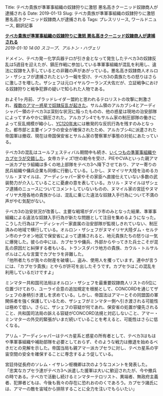 Title: テベカ貴族が準軍事組織の奴隷狩りに激怒 悪名高きクーニッド奴隷商人が逮捕される
Date: 2019-01-13
Slug: テベカ貴族が準軍事組織の奴隷狩りに激怒 悪名高きクーニッド奴隷商人が逮捕される
Tags: プレスリリース, ワールドニュース, 翻訳記事

<p class="lead"><strong><a href="https://community.eveonline.com/news/news-channels/world-news/thebeka-holders-outraged-as-paramilitary-forces-accused-of-taking-slaves-notorious-khanid-slaver-arrested/">テベカ貴族が準軍事組織の奴隷狩りに激怒 悪名高きクーニッド奴隷商人が逮捕される</a></strong><br/>
<em>2019-01-10 14:00 スコープ、アルトン・ハヴェリ</em></p>
<p>ドメイン、テベカ発－化学兵器テロが引き金となって発生したテベカ3の奴隷反乱は5週目を迎えたが、鎮圧作戦に参加している準軍事組織が混乱を利用し、違法に奴隷を入手しているとの非難の声があがっている。悪名高き奴隷商人オルロン・ザシェフが逮捕されたという一報を受け、テベカ3の貴族たちの怒りはさらに激しさを増した。ザシェフは元ロイヤルウーランズ大佐だが、立証戦争における奴隷狩りと戦争犯罪の疑いで知られた人物である。</p>
<p>およそ1ヶ月前、ブラッドレイダー盟約と思われるテロリストの攻撃に刺激され、<a href="https://community.eveonline.com/news/news-channels/world-news/amarr-forces-respond-to-terrorist-attacks-and-slave-revolts-on-five-worlds/">複数のアマー惑星で奴隷反乱が起きた</a>。サルム領のアルカブシ4とアーディシャパー領のテベカ3は深刻な状況に陥ったものの、他の惑星は現地の治安部隊によってすみやかに鎮圧された。アルカブシ4でもサルム家の制圧部隊の働きによって反乱規模が縮小し、<a href="https://community.eveonline.com/news/news-channels/world-news/amarr-steps-up-border-patrols-alleges-republic-interference-in-internal-affairs/">YC120年末</a>には散発的な反抗行為を残すのみとなった。都市部と主要インフラの安全が確保されたため、アルカブシ4に派遣された帝国軍は撤収、現在は帝国保安省とサルム家の警察軍が事態の対処にあたっている。</p>
<p>テベカ3の混乱はユールフェスティバル期間中も続き、<a href="https://forums.eveonline.com/t/razsu-zaibatsu-associated-news-institute-hub/76898/44">いくつもの準軍事組織やカプセラが交錯した</a>。女帝カティズ1世の勅令を受け、PIEやCVAといった親アマー派カプセラ組織は多くの地上部隊をテベカ3へ降下させており、アマー寄りの民兵組織や傭兵企業も同様に行動している。しかし、ヌマイリヤ大陸を治めるカリル・ヌマイルは、アーディシャパー家やその家臣へ直接仕えていない多数の武装勢力が介入していることに憂慮の意を表している。カリル・ヌマイルはザシェフ逮捕のニュースについてコメントしていないものの、ヌマイル家の宮廷やヌマイリヤ大陸各地の貴族からは、混乱に乗じた違法な奴隷入手行為について不満の声がやむ気配がない。</p>
<p>テベカ3の治安状況が改善し、主要な戦場がダバラ市のみとなった結果、準軍事組織による違法な奴隷入手行為が新たな問題として注目を集めるようになった。こうした行為はアーディシャパー家直属の治安部隊が監視しきれていない、制圧済みの地域で横行している。オルロン・ザシェフがヌマイリヤ大陸ダム・セルテン市のナウオン地区で保安省によって逮捕されると、地元貴族たちの怒りは一気に爆発した。彼らの中には、カプセラや傭兵、外部からやってきた兵士こそが混乱の原因だと糾弾する者もいる。トランスダバラ地方の貴族、カウル・トルサルポルはこんな言葉でカプセラを非難した。<br/>
「他所者たちが我々の財産を破壊し、盗み、使用人を攫っています。連中が言うには、『カプセラ貴族』とやらが許可を出したそうです。カプセラはこの混乱を利用しているだけですよ」</p>
<p>ミンマター共和国司法局はオルロン・ザシェフを最重要奴隷商人リストの5位に位置づけており、ユーライ合意の追加規定を根拠として、CONCORDを通じてザシェフの身柄引き渡しを求めている。しかし、帝国法はアマーとその同盟国の軍関係者を強く保護しているため、ザシェフがミンマター側へ引き渡される可能性は極めて低い。さらに、ザシェフの容疑が何であれ、保安省の処置が優先されること、共和国司法局の訴える容疑がCONCORD法規と対応しないこと、アマー・ミンマターの外交的緊張がいまだ続いていることを考えると、可能性はさらに低くなる。</p>
<p>アリム・アーディシャパーはテベカ星系と惑星の所有者として、テベカ3はもはや準軍事組織や補助部隊を必要としておらず、そのような戦力は撤退を始めるべきだとの見解を示した。帝国当局も親アマー派カプセラに対し、テベカ星系の宇宙空間の安全を確保することに専念するよう促している。</p>
<p>宮廷侍従長府のソレム・イサレン枢機卿は次のようなコメントを発表した。<br/>
「忠実なカプセラ達がテベカ3へ派遣した援軍は大いに歓迎されたが、今や撤兵の時である。テベカで活動し続けるミンマターテロリスト、異端者、無政府主義者、犯罪者どもは、今後も我々の存在に恐れおののくであろう。カプセラ諸氏には、アマーの敵を宙域から排除することに全力を注いでもらいたい」</p>

